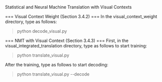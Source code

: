 Statistical and Neural Machine Translation with Visual Contexts

=== Visual Context Weight (Section 3.4.2) ===
In the visual_context_weight directory, type as follows:
> python decode_visual.py


=== NMT with Visual Context (Section 3.4.3) ===
First, in the visual_integrated_translation directory, type as follows to start training:
> python translate_visual.py 

After the training, type as follows to start decoding:
> python translate_visual.py --decode